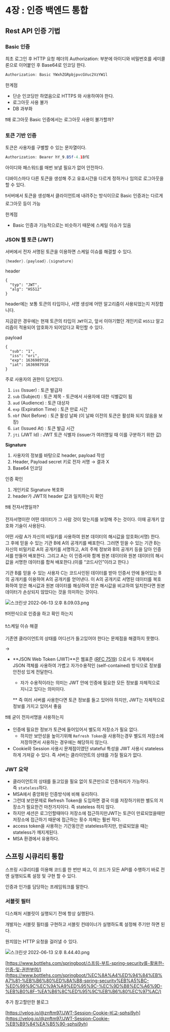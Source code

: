 # 4장 : 인증 백엔드 통합

## Rest API 인증 기법

### **Basic 인증**

최초 로그인 후 HTTP 요청 헤더의 Authorization: 부분에 아이디와 비밀번호를 세미콜론으로 이어붙인 후 Base64로 인코딩 한다.

```java
Authorization: Basic YWxhZGRpbjpvcGVuc2VzYW1l
```

한계점

- 단순 인코딩만 하였음으로 HTTPS 와 사용하여야 한다.
- 로그아웃 사용 불가
- DB 과부화
    
    

❗왜 로그아웃 Basic 인증에서는 로그아웃 사용이 불가할까?

### **토큰 기반 인증**

토큰은 사용자를 구별할 수 있는 문자열이다.

```java
Authorization: Bearer hY_9.B5f-4.1BfE
```

아이디와 패스워드를 매번 보낼 필요가 없어 안전하다.

디바이스마다 다른 토큰을 생성해 주고 유효시간을 다르게 정하거나 임의로 로그아웃을 할 수 있다.

❗서버에서 토큰을 생성해서 클라이언트에 내려주는 방식이므로 Basic 인증과는 다르게 로그아웃 등이 가능

한계점

- Basic 인증과 기능적으로는 비슷하기 때문에 스케일 이슈가 있음

### JSON 웹 토큰 (JWT)

서버에서 전자 서명된 토큰을 이용하면 스케일 이슈를 해결할 수 있다.

```java
{header}.{payload}.{signature}
```

header

```
{
  "typ": "JWT",
  "alg": "HS512"
}
```

header에는 보통 토큰의 타입이나, 서명 생성에 어떤 알고리즘이 사용되었는지 저장합니다.

지금같은 경우에는 현재 토큰의 타입이 `JWT`이고, 앞서 이야기했던 개인키로 `HS512` 알고리즘이 적용되어 암호화가 되어있다고 확인할 수 있다.

payload

```
{
  "sub": "1",
  "iss": "ori",
  "exp": 1636989718,
  "iat": 1636987918
}
```

주로 사용자의 권한이 담겨있다.

1. `iss` (Issuer) : 토큰 발급자
2. `sub` (Subject) : 토큰 제목 - 토큰에서 사용자에 대한 식별값이 됨
3. `aud` (Audience) : 토큰 대상자
4. `exp` (Expiration Time) : 토큰 만료 시간
5. `nbf` (Not Before) : 토큰 활성 날짜 (이 날짜 이전의 토큰은 활성화 되지 않음을 보장)
6. `iat` (Issued At) : 토큰 발급 시간
7. `jti` (JWT Id) : JWT 토큰 식별자 (issuer가 여러명일 때 이를 구분하기 위한 값)

**Signature**

1. 사용자의 정보를 바탕으로 header, payload 작성
2. Header, Payload secret 키로 전자 서명 → 결과 X
3. Base64 인코딩

인증 확인

1. 개인키로 Signature 복호화
2. header가 JWT의 header 값과 일치하는지 확인

❗왜 전자서명일까?

전자서명이란 어떤 데이터가 그 사람 것이 맞는지를 보장해 주는 것이다. 이때 공개키 암호화 기술이 사용된다.

어떤 사람 A가 자신의 비밀키를 사용하여 원본 데이터의 해시값을 암호화(서명) 한다. 그 후에 믿을 수 있는 기관 B에 A의 공개키를 배포한다. 그러면 믿을 수 있는 기관 B는 자신의 비밀키로 A의 공개키를 서명하고, A의 주체 정보와 B의 공개키 등을 담아 인증서를 만들어 배포한다. 그리고 A는 이 인증서와 함께 원본 데이터와 원본 데이터의 해시값을 서명한 데이터를 합쳐 배포한다.(이를 “코드사인”이라고 한다.)

기관 B를 믿을 수 있는 사용자 C는 코드사인된 데이터를 받아 인증서 안에 들어있는 B의 공개키를 이용하여 A의 공개키를 얻어낸다. 이 A의 공개키로 서명된 데이터를 복호화하여 얻은 해시값과 원본 데이터를 해싱하여 얻은 해시값을 비교하여 일치한다면 원본데이터가 손상되지 않았다는 것을 의미하는 것이다.

![스크린샷 2022-06-13 오후 8.09.03.png](https://s3-us-west-2.amazonaws.com/secure.notion-static.com/9290db59-8307-419f-bc60-a20a96db8a19/스크린샷_2022-06-13_오후_8.09.03.png)

❗어떤식으로 인증을 하고 확인 하는지

❗스케일 이슈 해결

기존엔 클라이언트의 상태를 어디선가 들고있어야 한다는 문제점을 해결하지 못했다.

→ 

- **JSON Web Token (JWT)**은 웹표준 ([RFC 7519](https://tools.ietf.org/html/rfc7519)) 으로서 두 개체에서 JSON 객체를 사용하여 가볍고 자가수용적인 (self-contained) 방식으로 정보를 안전성 있게 전달한다.
    - 자가 수용적이라는 의미는 JWT 안에 인증에 필요한 모든 정보를 자체적으로 지니고 있다는 의미이다.
    
    ** 즉 여러 서버를 사용한다면 토큰 정보를 들고 있어야 하지만, JWT는 자체적으로 정보를 가지고 있어서 좋음
    

❗왜 굳이 전자서명을 사용하는지

- 인증에 필요한 정보가 토큰에 들어있어서 별도의 저장소가 필요 없다.
    - 하지만 보안성을 높이기위해 `Refresh Token`을 사용하는경우 별도의 저장소에 저장하면서 사용하는 경우에는 해당하지 않는다.
- Cookie와 Session 사용시 문제점이였던 stateful 특성을 JWT 사용시 stateless하게 가져갈 수 있다. 즉 서버는 클라이언트의 상태를 가질 필요가 없다.

### JWT 요약

- 클라이언트의 상태를 들고있을 필요 없이 토큰만으로 인증처리가 가능하다. 즉 `stateless`하다.
- MSA에서 중앙화된 인증방식에 비해 유리하다.
- 그런데 보안문제로 Refresh Token을 도입하면 결국 이를 저장하기위한 별도의 저장소가 필요한건 마찬가지이다. 즉 stateless 하지 않다.
- 하지만 세션은 로그인할때마다 저장소에 접근하지만JWT는 토큰이 만료되었을때만 저장소에 접근하기 때문에 접근하는 횟수 자체는 훨씬 적다.
- access token을 사용하는 기간동안은 stateless하지만, 만료되었을 때는 stateless가 깨지게된다.
- MSA 환경에서 유용하다.

## 스프링 시큐리티 통합

스프링 시큐리티를 이용해 코드를 한 번만 짜고, 이 코드가 모든 API를 수행하기 바로 전엔 실행되도록 설정 및 구현 할 수 있다.

인증과 인가를 담당하는 프레임워크를 말한다.

### 서블릿 필터

디스패처 서블릿이 실행되기 전에 항상 실행된다. 

개발자는 서블릿 필터를 구현하고 서블릿 컨테이너가 실행하도록 설정해 주기만 하면 된다.

원치않는 HTTP 요청을 걸러낼 수 있다.

![스크린샷 2022-06-13 오후 8.44.40.png](https://s3-us-west-2.amazonaws.com/secure.notion-static.com/4504dab2-ba3c-4f58-974b-e034a6d29042/스크린샷_2022-06-13_오후_8.44.40.png)

[https://www.bottlehs.com/springboot/스프링-부트-spring-security를-활용한-인증-및-권한부여/](https://www.bottlehs.com/springboot/%EC%8A%A4%ED%94%84%EB%A7%81-%EB%B6%80%ED%8A%B8-spring-security%EB%A5%BC-%ED%99%9C%EC%9A%A9%ED%95%9C-%EC%9D%B8%EC%A6%9D-%EB%B0%8F-%EA%B6%8C%ED%95%9C%EB%B6%80%EC%97%AC/)

추가 참고할만한 블로그

[https://velog.io/@znftm97/JWT-Session-Cookie-비교-sphsi9yh](https://velog.io/@znftm97/JWT-Session-Cookie-%EB%B9%84%EA%B5%90-sphsi9yh)
